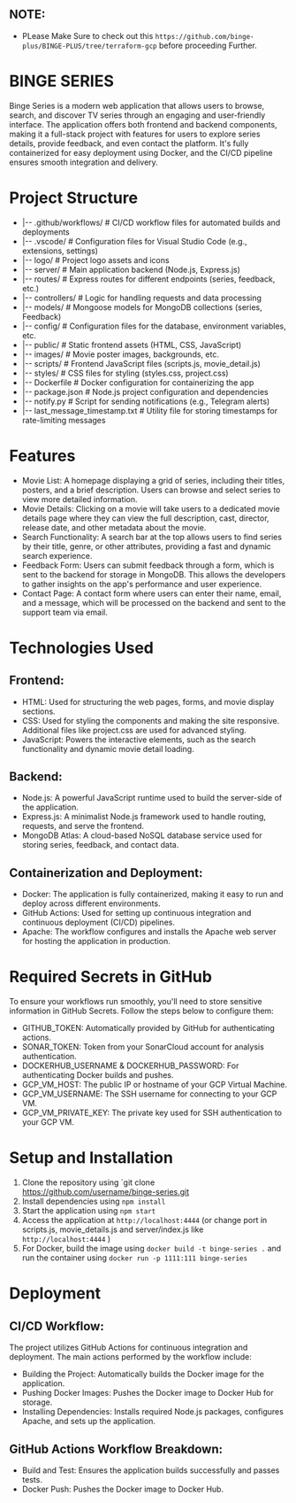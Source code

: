## NOTE:  
- PLease Make Sure to check out this `https://github.com/binge-plus/BINGE-PLUS/tree/terraform-gcp` before proceeding Further.

# BINGE SERIES
Binge Series is a modern web application that allows users to browse, search, and discover TV series through an engaging and user-friendly interface. The application offers both frontend and backend components, making it a full-stack project with features for users to explore series details, provide feedback, and even contact the platform. It's fully containerized for easy deployment using Docker, and the CI/CD pipeline ensures smooth integration and delivery.

# Project Structure
- |-- .github/workflows/      # CI/CD workflow files for automated builds and deployments
- |-- .vscode/                # Configuration files for Visual Studio Code (e.g., extensions, settings)
- |-- logo/                   # Project logo assets and icons
- |-- server/                 # Main application backend (Node.js, Express.js)
-    |-- routes/             # Express routes for different endpoints (series, feedback, etc.)
-    |-- controllers/        # Logic for handling requests and data processing
-    |-- models/             # Mongoose models for MongoDB collections (series, Feedback)
-    |-- config/             # Configuration files for the database, environment variables, etc.
- |-- public/                 # Static frontend assets (HTML, CSS, JavaScript)
-    |-- images/             # Movie poster images, backgrounds, etc.
-    |-- scripts/            # Frontend JavaScript files (scripts.js, movie_detail.js)
-    |-- styles/             # CSS files for styling (styles.css, project.css)
- |-- Dockerfile              # Docker configuration for containerizing the app
- |-- package.json            # Node.js project configuration and dependencies
- |-- notify.py               # Script for sending notifications (e.g., Telegram alerts)
- |-- last_message_timestamp.txt # Utility file for storing timestamps for rate-limiting messages


# Features
- Movie List: A homepage displaying a grid of series, including their titles, posters, and a brief description. Users can browse and select series to view more detailed information.
- Movie Details: Clicking on a movie will take users to a dedicated movie details page where they can view the full description, cast, director, release date, and other metadata about the movie.
- Search Functionality: A search bar at the top allows users to find series by their title, genre, or other attributes, providing a fast and dynamic search experience.
- Feedback Form: Users can submit feedback through a form, which is sent to the backend for storage in MongoDB. This allows the developers to gather insights on the app's performance and user experience.
- Contact Page: A contact form where users can enter their name, email, and a message, which will be processed on the backend and sent to the support team via email.

# Technologies Used
## Frontend:
- HTML: Used for structuring the web pages, forms, and movie display sections.
- CSS: Used for styling the components and making the site responsive. Additional files like project.css are used for advanced styling.
- JavaScript: Powers the interactive elements, such as the search functionality and dynamic movie detail loading.

## Backend:
- Node.js: A powerful JavaScript runtime used to build the server-side of the application.
- Express.js: A minimalist Node.js framework used to handle routing, requests, and serve the frontend.
- MongoDB Atlas: A cloud-based NoSQL database service used for storing series, feedback, and contact data.

## Containerization and Deployment:
- Docker: The application is fully containerized, making it easy to run and deploy across different environments.
- GitHub Actions: Used for setting up continuous integration and continuous deployment (CI/CD) pipelines.
- Apache: The workflow configures and installs the Apache web server for hosting the application in production.

# Required Secrets in GitHub
To ensure your workflows run smoothly, you'll need to store sensitive information in GitHub Secrets. Follow the steps below to configure them:
- GITHUB_TOKEN: Automatically provided by GitHub for authenticating actions.
- SONAR_TOKEN: Token from your SonarCloud account for analysis authentication.
- DOCKERHUB_USERNAME & DOCKERHUB_PASSWORD: For authenticating Docker builds and pushes.
- GCP_VM_HOST: The public IP or hostname of your GCP Virtual Machine.
- GCP_VM_USERNAME: The SSH username for connecting to your GCP VM.
- GCP_VM_PRIVATE_KEY: The private key used for SSH authentication to your GCP VM.

# Setup and Installation
1. Clone the repository using `git clone https://github.com/username/binge-series.git
2. Install dependencies using `npm install`
3. Start the application using `npm start`
4. Access the application at `http://localhost:4444` (or change port in scripts.js, movie_details.js and server/index.js like `http://localhost:4444` )
5. For Docker, build the image using `docker build -t binge-series .` and run the container using `docker run -p 1111:111 binge-series`

# Deployment
## CI/CD Workflow:
The project utilizes GitHub Actions for continuous integration and deployment. The main actions performed by the workflow include:

- Building the Project: Automatically builds the Docker image for the application.
- Pushing Docker Images: Pushes the Docker image to Docker Hub for storage.
- Installing Dependencies: Installs required Node.js packages, configures Apache, and sets up the application.

## GitHub Actions Workflow Breakdown:
- Build and Test: Ensures the application builds successfully and passes tests.
- Docker Push: Pushes the Docker image to Docker Hub.

